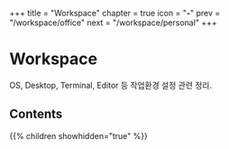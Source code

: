 +++
title   = "Workspace"
chapter = true
icon    = "<b>-</b>"
prev   = "/workspace/office"
next   = "/workspace/personal"
+++

# Workspace
OS, Desktop, Terminal, Editor 등 작업환경 설정 관련 정리.

## Contents
{{% children showhidden="true" %}}
